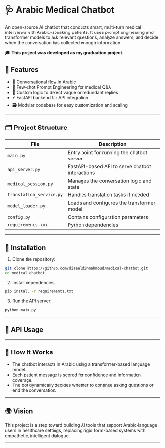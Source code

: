 # 🩺 Arabic Medical Chatbot

An open-source AI chatbot that conducts smart, multi-turn medical interviews with Arabic-speaking patients. It uses prompt engineering and transformer models to ask relevant questions, analyze answers, and decide when the conversation has collected enough information.

🎓 **This project was developed as my graduation project.**

## 🚀 Features

* 💬 Conversational flow in Arabic
* 🤖 Few-shot Prompt Engineering for medical Q\&A
* 🧠 Custom logic to detect vague or redundant replies
* ⚡ FastAPI backend for API integration
* 🗃️ Modular codebase for easy customization and scaling

---

## 🗂️ Project Structure

| File                     | Description                                     |
| ------------------------ | ----------------------------------------------- |
| `main.py`                | Entry point for running the chatbot server      |
| `api_server.py`          | FastAPI-based API to serve chatbot interactions |
| `medical_session.py`     | Manages the conversation logic and state        |
| `translation_service.py` | Handles translation tasks if needed             |
| `model_loader.py`        | Loads and configures the transformer model      |
| `config.py`              | Contains configuration parameters               |
| `requirements.txt`       | Python dependencies                             |

---

## 🔧 Installation

1. Clone the repository:

```bash
git clone https://github.com/diaaeldinmahmoud/medical-chatbot.git
cd medical-chatbot
```

2. Install dependencies:

```bash
pip install -r requirements.txt
```

3. Run the API server:

```bash
python main.py
```

---

## 🔌 API Usage



---

## 🧠 How It Works

* The chatbot interacts in Arabic using a transformer-based language model.
* Each patient message is scored for confidence and information coverage.
* The bot dynamically decides whether to continue asking questions or end the conversation.

---

## 🌍 Vision

This project is a step toward building AI tools that support Arabic-language users in healthcare settings, replacing rigid form-based systems with empathetic, intelligent dialogue.

---






